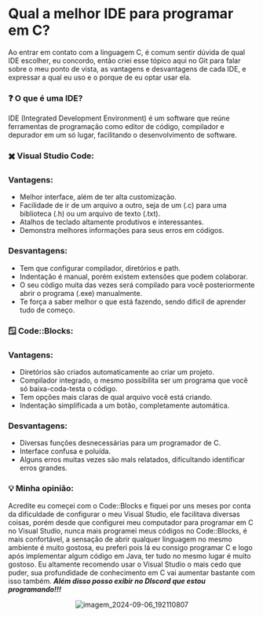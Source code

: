 # Qual a melhor IDE para programar em C?

Ao entrar em contato com a linguagem C, é comum sentir dúvida de qual IDE escolher, eu concordo, então criei esse tópico aqui no Git para falar sobre o meu ponto de vista, as vantagens e desvantagens 
de cada IDE, e expressar a qual eu uso e o porque de eu optar usar ela. 

### ❓ O que é uma IDE?

IDE (Integrated Development Environment) é um software que reúne ferramentas de programação como editor de código, compilador e depurador em um só lugar, facilitando o desenvolvimento de software.

### ✖️ Visual Studio Code:
### Vantagens:
- Melhor interface, além de ter alta customização.
- Facilidade de ir de um arquivo a outro, seja de um (.c) para uma biblioteca (.h) ou um arquivo de texto (.txt).
- Atalhos de teclado altamente produtivos e interessantes.
- Demonstra melhores informações para seus erros em códigos.
### Desvantagens:
- Tem que configurar compilador, diretórios e path.
- Indentação é manual, porém existem extensões que podem colaborar.
- O seu código muita das vezes será compilado para você posteriormente abrir o programa (.exe) manualmente.
- Te força a saber melhor o que está fazendo, sendo dificil de aprender tudo de começo.

### 🪟 Code::Blocks:
### Vantagens:
- Diretórios são criados automaticamente ao criar um projeto.
- Compilador integrado, o mesmo possibilita ser um programa que você só baixa-coda-testa o código.
- Tem opções mais claras de qual arquivo você está criando.
- Indentação simplificada a um botão, completamente automática.
### Desvantagens:
- Diversas funções desnecessárias para um programador de C.
- Interface confusa e poluída.
- Alguns erros muitas vezes são mals relatados, dificultando identificar erros grandes.

### 💡 Minha opinião:
Acredite eu começei com o Code::Blocks e fiquei por uns meses por conta da dificuldade de configurar o meu Visual Studio, ele facilitava diversas coisas, porém desde que configurei meu computador para
programar em C no Visual Studio, nunca mais programei meus códigos no Code::Blocks, é mais confortável, a sensação de abrir qualquer linguagem no mesmo ambiente é muito gostosa, eu preferi pois lá eu consigo programar
C e logo após implementar algum código em Java, ter tudo no mesmo lugar é muito gostoso. Eu altamente recomendo usar o Visual Studio o mais cedo que puder, sua profundidade de conhecimento em C vai aumentar bastante 
com isso também. 
***Além disso posso exibir no DIscord que estou programando!!!***

<div align="center">
  
  ![imagem_2024-09-06_192110807](https://github.com/user-attachments/assets/d34bb6ef-6919-46b3-9132-c9f776a9abb4)
</div>
